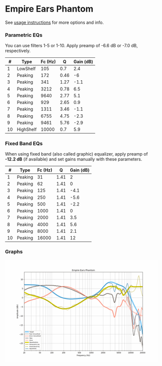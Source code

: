 # Empire Ears Phantom
See [usage instructions](https://github.com/jaakkopasanen/AutoEq#usage) for more options and info.

### Parametric EQs
You can use filters 1-5 or 1-10. Apply preamp of -6.6 dB or -7.0 dB, respectively.

|   # | Type      |   Fc (Hz) |    Q |   Gain (dB) |
|-----|-----------|-----------|------|-------------|
|   1 | LowShelf  |       105 | 0.7  |         2.4 |
|   2 | Peaking   |       172 | 0.46 |        -6   |
|   3 | Peaking   |       341 | 1.27 |        -1.1 |
|   4 | Peaking   |      3212 | 0.78 |         6.5 |
|   5 | Peaking   |      9640 | 2.77 |         5.1 |
|   6 | Peaking   |       929 | 2.65 |         0.9 |
|   7 | Peaking   |      1311 | 3.46 |        -1.1 |
|   8 | Peaking   |      6755 | 4.75 |        -2.3 |
|   9 | Peaking   |      9461 | 5.76 |        -2.9 |
|  10 | HighShelf |     10000 | 0.7  |         5.9 |

### Fixed Band EQs
When using fixed band (also called graphic) equalizer, apply preamp of **-12.2 dB** (if available) and set gains manually with these parameters.

|   # | Type    |   Fc (Hz) |    Q |   Gain (dB) |
|-----|---------|-----------|------|-------------|
|   1 | Peaking |        31 | 1.41 |         2   |
|   2 | Peaking |        62 | 1.41 |         0   |
|   3 | Peaking |       125 | 1.41 |        -4.1 |
|   4 | Peaking |       250 | 1.41 |        -5.6 |
|   5 | Peaking |       500 | 1.41 |        -2.2 |
|   6 | Peaking |      1000 | 1.41 |         0   |
|   7 | Peaking |      2000 | 1.41 |         3.5 |
|   8 | Peaking |      4000 | 1.41 |         5.6 |
|   9 | Peaking |      8000 | 1.41 |         2.1 |
|  10 | Peaking |     16000 | 1.41 |        12   |

### Graphs
![](./Empire%20Ears%20Phantom.png)

